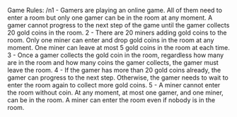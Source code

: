 Game Rules:
/n1 - Gamers are playing an online game. All of them need to enter a room but only one gamer can be in the room at any moment. A gamer cannot progress to the next step of the game until the gamer collects 20 gold
coins in the room.
2 - There are 20 miners adding gold coins to the room. Only one miner can enter and drop gold coins in the room at any moment. One miner can leave at most 5 gold coins in the room at each time.
3 - Once a gamer collects the gold coin in the room, regardless how many are in the room and how many coins the gamer collects, the gamer must leave the room. 
4 - If the gamer has more than 20 gold coins already, the gamer can progress to the next step. Otherwise, the gamer needs to wait to enter the room again to collect more gold coins.
5 - A miner cannot enter the room without coin. At any moment, at most one gamer, and one miner, can be in the room. A miner can enter the room even if nobody is in the room.
